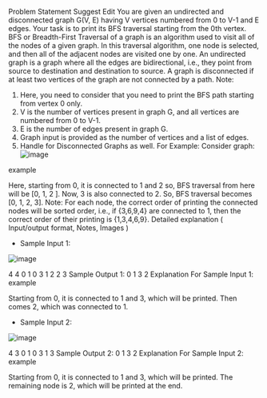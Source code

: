 Problem Statement
Suggest Edit
You are given an undirected and disconnected graph G(V, E) having V vertices numbered from 0 to V-1 and E edges. Your task is to print its BFS traversal starting from the 0th vertex.
BFS or Breadth-First Traversal of a graph is an algorithm used to visit all of the nodes of a given graph. In this traversal algorithm, one node is selected, and then all of the adjacent nodes are visited one by one.
An undirected graph is a graph where all the edges are bidirectional, i.e., they point from source to destination and destination to source.
A graph is disconnected if at least two vertices of the graph are not connected by a path.
Note:
1. Here, you need to consider that you need to print the BFS path starting from vertex 0 only. 
2. V is the number of vertices present in graph G, and all vertices are numbered from 0 to V-1. 
3. E is the number of edges present in graph G.
4. Graph input is provided as the number of vertices and a list of edges.
5. Handle for Disconnected Graphs as well.
For Example: Consider graph:
![image](https://github.com/Sahillather002/Graphs/assets/72077931/df1aadde-7bd1-4cf1-8227-6d1d239b2597)

example

Here, starting from 0, it is connected to 1 and 2 so, BFS traversal from here will be [0, 1, 2 ]. Now, 3 is also connected to 2. So, BFS traversal becomes [0, 1, 2, 3].
Note:
For each node, the correct order of printing the connected nodes will be sorted order, i.e., if {3,6,9,4} are connected to 1, then the correct order of their printing is {1,3,4,6,9}.
Detailed explanation ( Input/output format, Notes, Images )

* Sample Input 1:

![image](https://github.com/Sahillather002/Graphs/assets/72077931/06d9b931-648e-493c-a0a7-da423b51818e)

4 4
0 1
0 3
1 2
2 3
Sample Output 1:
0 1 3 2
Explanation For Sample Input 1:
example

Starting from 0, it is connected to 1 and 3, which will be printed. Then comes 2, which was connected to 1. 

* Sample Input 2:

![image](https://github.com/Sahillather002/Graphs/assets/72077931/273d3173-66d4-4109-b266-4e4d81a22ceb)

4 3
0 1
0 3
1 3
Sample Output 2:
0 1 3 2
Explanation For Sample Input 2:
example

Starting from 0, it is connected to 1 and 3, which will be printed. The remaining node is 2, which will be printed at the end.
